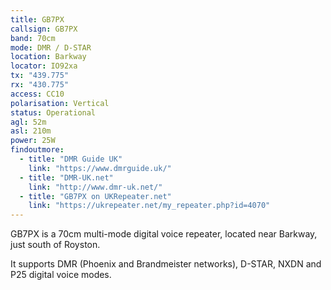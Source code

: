 ```yaml
---
title: GB7PX
callsign: GB7PX
band: 70cm
mode: DMR / D-STAR
location: Barkway
locator: IO92xa
tx: "439.775"
rx: "430.775"
access: CC10
polarisation: Vertical
status: Operational
agl: 52m
asl: 210m
power: 25W
findoutmore:
  - title: "DMR Guide UK"
    link: "https://www.dmrguide.uk/"
  - title: "DMR-UK.net"
    link: "http://www.dmr-uk.net/"
  - title: "GB7PX on UKRepeater.net"
    link: "https://ukrepeater.net/my_repeater.php?id=4070"
---
```

GB7PX is a 70cm multi-mode digital voice repeater, located near Barkway, just south of Royston. 

It supports DMR (Phoenix and Brandmeister networks), D-STAR, NXDN and P25 digital voice modes.